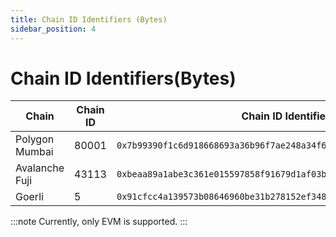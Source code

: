 ```yaml
---
title: Chain ID Identifiers (Bytes)
sidebar_position: 4
---
```


# Chain ID Identifiers(Bytes)

| Chain          | Chain ID | Chain ID Identifier                                                  |
| -------------- | -------- | -------------------------------------------------------------------- |
| Polygon Mumbai | 80001    | `0x7b99390f1c6d918668693a36b96f7ae248a34f6c2c3f20f8c87e04efb118a3a5` |
| Avalanche Fuji | 43113    | `0xbeaa89a1abe3c361e015597858f91679d1af03bb442d2ee7cf0b07807c898339` |
| Goerli         | 5        | `0x91cfcc4a139573b08646960be31b278152ef3480710ab15d9b39262be37038a1` |

:::note
Currently, only EVM is supported.
:::
